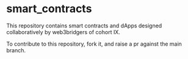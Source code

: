 # smart_contracts
This repository contains smart contracts and dApps designed collaboratively by web3bridgers of cohort IX.

To contribute to this repository, fork it, and raise a pr against the main branch.    
 
 
